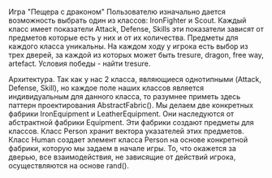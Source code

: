  Игра "Пещера с драконом"
 Пользователю изначально дается возможность выбрать один из классов: IronFighter и Scout. Каждый класс имеет показатели Attack, Defense, Skills эти показатели зависят от предметов которые есть у них и от их количества. Предметы для каждого класса уникальны. На каждом ходу у игрока есть выбор из трех дверей, за каждой из которых может быть tresure, dragon, free way, artefact. Условия победы - найти tresure.
 
 Архитектура.
 Так как у нас 2 класса, являющиеся однотипными (Attack, Defense, Skill), но каждое поле наших классов является индивидуальным для данного класса, то разумнее приметь здесь паттерн проектирования AbstractFabric(). Мы делаем две конкретных фабрики IronEquipment и LeatherEquipment. Они наследуются от абстрактной фабрики Equipment. Эти фабрики создают предметы для классов. Класс Person хранит вектора указателей этих предметов. Класс Human создает элемент класса Person на основе конкретной фабрики, которую мы задаем в начале игры. То, что окажется за дверью, все взаимодействия, не зависящие от действий игрока, осуществляются на основе rand().
